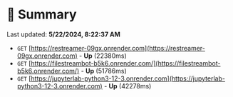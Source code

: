 # 📖 Summary
Last updated: **5/22/2024, 8:22:37 AM**

- `GET` [https://restreamer-09gx.onrender.com](https://restreamer-09gx.onrender.com) - **Up** (22380ms)
- `GET` [https://filestreambot-b5k6.onrender.com/](https://filestreambot-b5k6.onrender.com/) - **Up** (51786ms)
- `GET` [https://jupyterlab-python3-12-3.onrender.com](https://jupyterlab-python3-12-3.onrender.com) - **Up** (42278ms)
